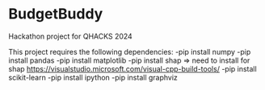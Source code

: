# BudgetBuddy
Hackathon project for QHACKS 2024

This project requires the following dependencies:
-pip install numpy
-pip install pandas
-pip install matplotlib
-pip install shap
=> need to install for shap https://visualstudio.microsoft.com/visual-cpp-build-tools/
-pip install scikit-learn
-pip install ipython
-pip install graphviz
